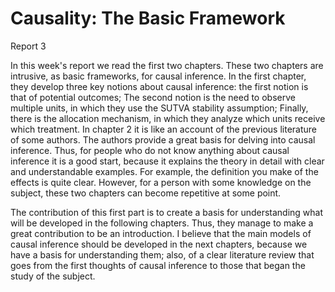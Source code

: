 # Causality: The Basic Framework

Report 3

In this week's report we read the first two chapters. These two chapters are intrusive, as basic frameworks, for causal inference. In the first chapter, they develop three key notions about causal inference: the first notion is that of potential outcomes; The second notion is the need to observe multiple units, in which they use the SUTVA stability assumption; Finally, there is the allocation mechanism, in which they analyze which units receive which treatment. In chapter 2 it is like an account of the previous literature of some authors. The authors provide a great basis for delving into causal inference. Thus, for people who do not know anything about causal inference it is a good start, because it explains the theory in detail with clear and understandable examples. For example, the definition you make of the effects is quite clear. However, for a person with some knowledge on the subject, these two chapters can become repetitive at some point.


The contribution of this first part is to create a basis for understanding what will be developed in the following chapters. Thus, they manage to make a great contribution to be an introduction. I believe that the main models of causal inference should be developed in the next chapters, because we have a basis for understanding them; also, of a clear literature review that goes from the first thoughts of causal inference to those that began the study of the subject.